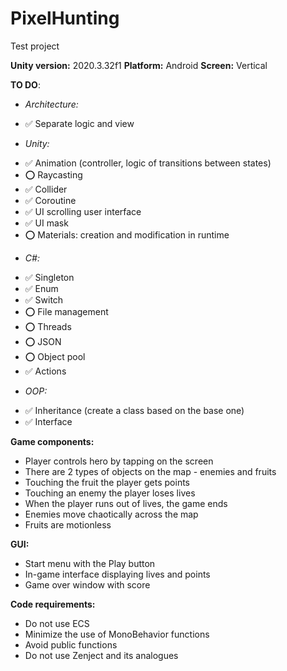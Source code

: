 # PixelHunting
Test project

**Unity version:** 2020.3.32f1
**Platform:** Android
**Screen:** Vertical


**TO DO**:
+ *Architecture:*
- :white_check_mark: Separate logic and view
+ *Unity:*
- :white_check_mark: Animation (controller, logic of transitions between states)
- :o: Raycasting
- :white_check_mark: Collider
- :white_check_mark: Coroutine
- :white_check_mark: UI scrolling user interface
- :white_check_mark: UI mask
- :o: Materials: creation and modification in runtime
+ *C#:*
- :white_check_mark: Singleton
- :white_check_mark: Enum
- :white_check_mark: Switch
- :o: File management
- :o: Threads
- :o: JSON
- :o: Object pool
- :white_check_mark: Actions
+ *OOP:*
- :white_check_mark: Inheritance (create a class based on the base one)
- :white_check_mark: Interface


**Game components:**
- Player controls hero by tapping on the screen
- There are 2 types of objects on the map - enemies and fruits
- Touching the fruit the player gets points
- Touching an enemy the player loses lives
- When the player runs out of lives, the game ends
- Enemies move chaotically across the map
- Fruits are motionless


**GUI:**
- Start menu with the Play button
- In-game interface displaying lives and points
- Game over window with score


**Code requirements:**
- Do not use ECS
- Minimize the use of MonoBehavior functions
- Avoid public functions
- Do not use Zenject and its analogues